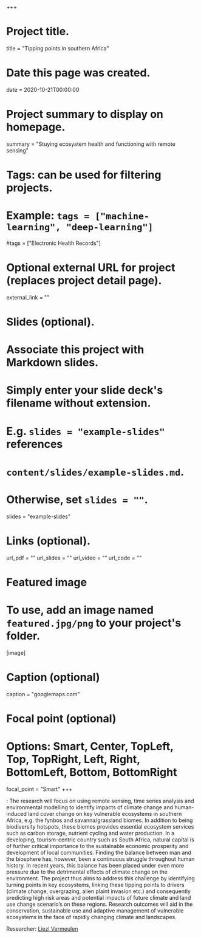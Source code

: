 +++
# Project title.
title = "Tipping points in southern Africa"

# Date this page was created.
date = 2020-10-21T00:00:00

# Project summary to display on homepage.
summary = "Stuying ecosystem health and functioning with remote sensing"

# Tags: can be used for filtering projects.
# Example: `tags = ["machine-learning", "deep-learning"]`
#tags = ["Electronic Health Records"]

# Optional external URL for project (replaces project detail page).
external_link = ""

# Slides (optional).
#   Associate this project with Markdown slides.
#   Simply enter your slide deck's filename without extension.
#   E.g. `slides = "example-slides"` references 
#   `content/slides/example-slides.md`.
#   Otherwise, set `slides = ""`.
slides = "example-slides"

# Links (optional).
url_pdf = ""
url_slides = ""
url_video = ""
url_code = ""


# Featured image
# To use, add an image named `featured.jpg/png` to your project's folder. 
[image]
  # Caption (optional)
   caption = "googlemaps.com"
  
  # Focal point (optional)
  # Options: Smart, Center, TopLeft, Top, TopRight, Left, Right, BottomLeft, Bottom, BottomRight
  focal_point = "Smart"
+++

: The research will focus on using remote sensing, time series analysis and environmental modelling to identify impacts of climate change and human-induced land cover change on key vulnerable ecosystems in southern Africa, e.g. the fynbos and savanna/grassland biomes.  In addition to being biodiversity hotspots, these biomes provides essential ecosystem services such as carbon storage, nutrient cycling and water production. In a developing, tourism-centric country such as South Africa, natural capital is of further critical importance to the sustainable economic prosperity and development of local communities. Finding the balance between man and the biosphere has, however, been a continuous struggle throughout human history. In recent years, this balance has been placed under even more pressure due to the detrimental effects of climate change on the environment.  The project thus aims to address this challenge by identifying turning points in key ecosystems, linking these tipping points to drivers (climate change, overgrazing, alien plaint invasion etc.) and consequently predicting high risk areas and potential impacts of future climate and land use change scenario’s on these regions.  Research outcomes will aid in the conservation, sustainable use and adaptive management of vulnerable ecosystems in the face of rapidly changing climate and landscapes.

Researcher: [Liezl Vermeulen](author/liezl-vermeulen/)

